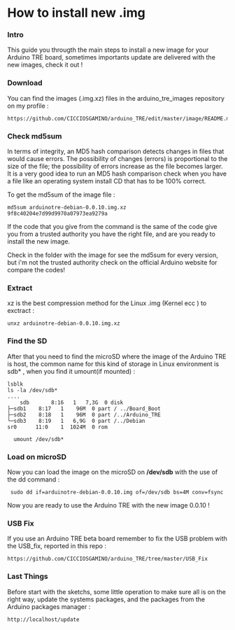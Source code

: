 How to install new .img
=======================

### Intro 
This guide you througth the main steps to install a new image for your Arduino TRE board, 
sometimes importants update are delivered with the new images, check it out ! 

### Download 
You can find the images (.img.xz) files in the arduino_tre_images repository on my profile :

	https://github.com/CICCIOSGAMINO/arduino_TRE/edit/master/image/README.md

### Check md5sum 
In terms of integrity, an MD5 hash comparison detects changes in files that would cause errors. The possibility of changes (errors) is proportional to the size of the file; the possibility of errors increase as the file becomes larger. It is a very good idea to run an MD5 hash comparison check when you have a file like an operating system install CD that has to be 100% correct. 

To get the md5sum of the image file : 

	md5sum arduinotre-debian-0.0.10.img.xz 
	9f8c40204e7d99d9970a07973ea9279a
	
If the code that you give from the command is the same of the code give you from a trusted authority you have 
the right file, and are you ready to install the new image. 

Check in the folder with the image for see the md5sum for every version, but i'm not the trusted authority 
check on the official Arduino website for compare the codes! 


### Extract 
xz is the best compression method for the Linux .img (Kernel ecc ) to exctract : 

    unxz arduinotre-debian-0.0.10.img.xz 

### Find the SD
After that you need to find the microSD where the image of the Arduino TRE is host, the common name for this kind of storage in Linux environment is sdb* , when you find it umount(if mounted) : 

  	lsblk 
  	ls -la /dev/sdb* 
  	....
  		sdb       8:16   1   7,3G  0 disk 
  	├─sdb1    8:17   1    96M  0 part / ../Board_Boot
  	├─sdb2    8:18   1    96M  0 part /../Arduino_TRE
  	└─sdb3    8:19   1   6,9G  0 part /../Debian
  	sr0      11:0    1  1024M  0 rom  
	
	  umount /dev/sdb*  
	  
### Load on microSD
Now you can load the image on the microSD on  **/dev/sdb**  with the use of the dd command : 

	 sudo dd if=arduinotre-debian-0.0.10.img of=/dev/sdb bs=4M conv=fsync

Now you are ready to use the Arduino TRE with the new image 0.0.10 ! 

### USB Fix 
If you use an Arduino TRE beta board remember to fix the USB problem with the USB_fix, reported in this repo : 

	https://github.com/CICCIOSGAMINO/arduino_TRE/tree/master/USB_Fix
	
	
### Last Things 
Before start with the sketchs, some little operation to make sure all is on the right way, update the systems 
packages, and the packages from the Arduino packages manager  : 

	http://localhost/update 
	


	
